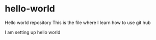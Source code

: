 # hello-world
Hello world repository
This is the file where I learn how to use git hub

I am setting up hello world
